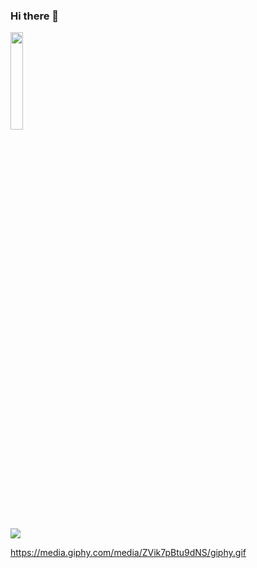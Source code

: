 ### Hi there 👋

<div id="header" align="left">
  <img src="https://media.giphy.com/media/ZVik7pBtu9dNS/giphy.gif" width="20%"/>
</div>

![](http://github-profile-summary-cards.vercel.app/api/cards/profile-details?username=mrprogre&theme=vue)


https://media.giphy.com/media/ZVik7pBtu9dNS/giphy.gif
